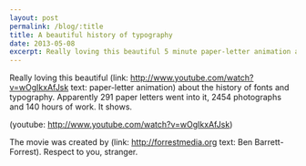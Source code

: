 ```yaml
---
layout: post
permalink: /blog/:title
title: A beautiful history of typography
date: 2013-05-08
excerpt: Really loving this beautiful 5 minute paper-letter animation about the history of fonts and typography.
---
```

Really loving this beautiful (link: http://www.youtube.com/watch?v=wOgIkxAfJsk text: paper-letter animation) about the history of fonts and typography. Apparently 291 paper letters went into it, 2454 photographs and 140 hours of work. It shows.

(youtube: http://www.youtube.com/watch?v=wOgIkxAfJsk)

The movie was created by (link: http://forrestmedia.org text: Ben Barrett-Forrest). Respect to you, stranger.

